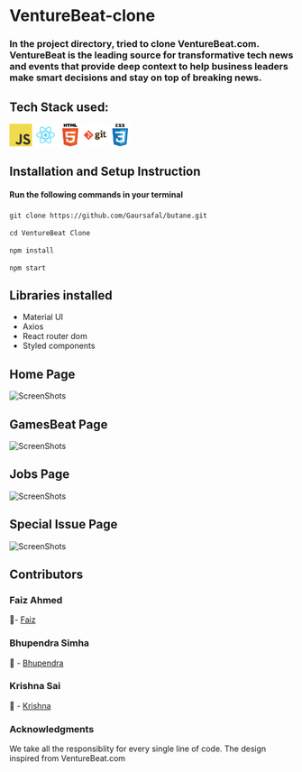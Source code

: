 # VentureBeat-clone

<div>
  <h3>
In the project directory, tried to clone VentureBeat.com.  
VentureBeat is the leading source for transformative tech news and events that provide deep context to help business leaders make smart decisions and stay on top of breaking news.
  </h3>
</div>

## Tech Stack used:

<code><img height="40" src="https://raw.githubusercontent.com/github/explore/80688e429a7d4ef2fca1e82350fe8e3517d3494d/topics/javascript/javascript.png"></code>
<code><img height="40" src="https://raw.githubusercontent.com/github/explore/80688e429a7d4ef2fca1e82350fe8e3517d3494d/topics/react/react.png"></code>
<code><img height="40" src="https://raw.githubusercontent.com/github/explore/80688e429a7d4ef2fca1e82350fe8e3517d3494d/topics/html/html.png"></code>
<code><img height="40" src="https://raw.githubusercontent.com/github/explore/80688e429a7d4ef2fca1e82350fe8e3517d3494d/topics/git/git.png"></code>
<code><img height="40" src="https://raw.githubusercontent.com/github/explore/80688e429a7d4ef2fca1e82350fe8e3517d3494d/topics/css/css.png"></code>

## Installation and Setup Instruction
#### Run the following commands in your terminal

`git clone https://github.com/Gaursafal/butane.git`

`cd VentureBeat Clone`

`npm install`

`npm start`

## Libraries installed

- Material UI
- Axios
- React router dom
- Styled components

## Home Page

![ScreenShots](https://github.com/Gaursafal/butane/blob/main/VentureBeat%20Clone/public/HomePage.jpg)

## GamesBeat Page

![ScreenShots](https://github.com/Gaursafal/butane/blob/main/VentureBeat%20Clone/public/GamesBeat%20Page.jpg)

## Jobs Page

![ScreenShots](https://github.com/Gaursafal/butane/blob/main/VentureBeat%20Clone/public/JobsPage.jpg)

## Special Issue Page

![ScreenShots](https://github.com/Gaursafal/butane/blob/main/VentureBeat%20Clone/public/SpecialIssue.jpg)

## Contributors

<h3>Faiz Ahmed</h3>👨‍- <a href="https://github.com/faizitguy" >Faiz</a>
<h3>Bhupendra Simha</h3>👨‍ -  <a href="https://github.com/Bhupendrasimha">Bhupendra</a> 
<h3>Krishna Sai</h3> 👨‍ - <a href="https://github.com/Krishnasai45">Krishna</a>

### Acknowledgments

<div>
  We take all the responsiblity for every single line of code. The design inspired from VentureBeat.com
</div>
